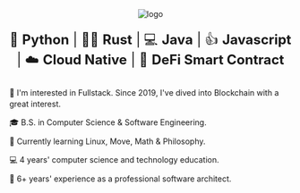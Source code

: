 <div align="center" style="margin-bottom: 20px;">
  <img src="https://github.com/suzukidavid/suzukidavid/blob/master/icons/header_1.png" alt="logo" />
</div>

<div align="center">
  <span style="font-size: 24px; line-height: 1.5;">
    🐍 <b>Python</b> | 👩‍💻 <b>Rust</b> | 💻 <b>Java</b> | 👍 <b>Javascript</b> | ☁️ <b>Cloud Native</b> | 📝 <b>DeFi Smart Contract</b>
  </span>
</div>

<br>

<div style="display: flex; align-items: flex-start;">
  <div style="flex: 1; line-height: 1.4;">
    <p>🧐 I'm interested in Fullstack. Since 2019, I've dived into Blockchain with a great interest.</p>
    <p>🎓 B.S. in Computer Science & Software Engineering.</p>
    <p>🌱 Currently learning Linux, Move, Math &amp; Philosophy.</p>
    <p>💻 4 years' computer science and technology education.</p>
    <p>🏢 6+ years' experience as a professional software architect.</p>
  </div>
  
</div>
